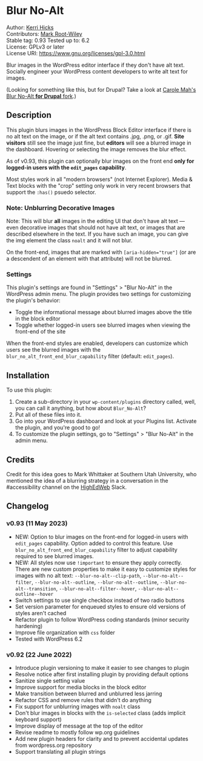 # Blur No-Alt

Author: [Kerri Hicks](https://kerri.is)  
Contributors: [Mark Root-Wiley](https://MRWweb.com)  
Stable tag: 0.93
Tested up to: 6.2  
License: GPLv3 or later  
License URI: https://www.gnu.org/licenses/gpl-3.0.html  

Blur images in the WordPress editor interface if they don't have alt text. Socially engineer your WordPress content developers to write alt text for images.

(Looking for something like this, but for Drupal? Take a look at [Carole Mah's Blur No-Alt **for Drupal** fork](https://github.com/c-e-mah/blur_no_alt).)

## Description

This plugin blurs images in the WordPress Block Editor interface if there is no alt text on the image, or if the alt text contains .jpg, .png, or .gif. **Site visitors** still see the image just fine, but **editors** will see a blurred image in the dashboard. Hovering or selecting the image removes the blur effect.

As of v0.93, this plugin can optionally blur images on the front end **only for logged-in users with the `edit_pages` capability**.

Most styles work in all "modern browsers" (not Internet Explorer). Media & Text blocks with the "crop" setting only work in very recent browsers that support the `:has()` psuedo selector.

### Note: Unblurring Decorative Images

Note: This will blur __all__ images in the editing UI that don't have alt text — even decorative images that should not have alt text, or images that are described elsewhere in the text. If you have such an image, you can give the img element the class `noalt` and it will not blur.

On the front-end, images that are marked with `[aria-hidden="true"]` (or are a descendent of an element with that attribute) will not be blurred.

### Settings

This plugin's settings are found in "Settings" > "Blur No-Alt" in the WordPress admin menu. The plugin provides two settings for customizing the plugin's behavior:

- Toggle the informational message about blurred images above the title in the block editor
- Toggle whether logged-in users see blurred images when viewing the front-end of the site

When the front-end styles are enabled, developers can customize which users see the blurred images with the `blur_no_alt_front_end_blur_capability` filter (default: `edit_pages`).


## Installation

To use this plugin:

1. Create a sub-directory in your `wp-content/plugins` directory called, well, you can call it anything, but how about `Blur_No-Alt`?
2. Put all of these files into it. 
3. Go into your WordPress dashboard and look at your Plugins list. Activate the plugin, and you're good to go!
4. To customize the plugin settings, go to "Settings" > "Blur No-Alt" in the admin menu.

## Credits

Credit for this idea goes to Mark Whittaker at Southern Utah University, who mentioned the idea of a blurring strategy in a conversation in the #accessibility channel on the [HighEdWeb](https://www.highedweb.org/) Slack.

## Changelog

### v0.93 (11 May 2023)
- NEW: Option to blur images on the front-end for logged-in users with `edit_pages` capability. Option added to control this feature. Use `blur_no_alt_front_end_blur_capability` filter to adjust capability required to see blurred images.
- NEW: All styles now use `!important` to ensure they apply correctly. There are new custom properties to make it easy to customize styles for images with no alt text: `--blur-no-alt--clip-path`, `--blur-no-alt--filter`, `--blur-no-alt--outline`, `--blur-no-alt--outline`, `--blur-no-alt--transition`, `--blur-no-alt--filter--hover`, `--blur-no-alt--outline--hover`
- Switch settings to use single checkbox instead of two radio buttons
- Set version parameter for enqueued styles to ensure old versions of styles aren't cached
- Refactor plugin to follow WordPress coding standards (minor security hardening)
- Improve file organization with `css` folder
- Tested with WordPress 6.2

### v0.92 (22 June 2022)

- Introduce plugin versioning to make it easier to see changes to plugin
- Resolve notice after first installing plugin by providing default options
- Sanitize single setting value
- Improve support for media blocks in the block editor
- Make transition between blurred and unblurred less jarring
- Refactor CSS and remove rules that didn't do anything
- Fix support for unblurring images with `noalt` class
- Don't blur images in blocks with the `is-selected` class (adds implicit keyboard support)
- Improve display of message at the top of the editor
- Revise readme to mostly follow wp.org guidelines
- Add new plugin headers for clarity and to prevent accidental updates from wordpress.org repository
- Support translating all plugin strings
